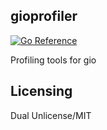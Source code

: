 ## gioprofiler

[![Go Reference](https://pkg.go.dev/badge/git.sr.ht/~whereswaldon/gioprofiler.svg)](https://pkg.go.dev/git.sr.ht/~whereswaldon/gioprofiler)

Profiling tools for gio

## Licensing

Dual Unlicense/MIT
